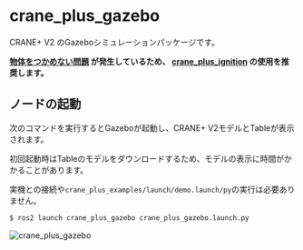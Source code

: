 # crane_plus_gazebo

CRANE+ V2 のGazeboシミュレーションパッケージです。

**[物体をつかめない問題](https://github.com/rt-net/crane_plus/issues/33)
が発生しているため、
[crane_plus_ignition](../crane_plus_ignition/README.md)
の使用を推奨します。**

## ノードの起動

次のコマンドを実行するとGazeboが起動し、CRANE+ V2モデルとTableが表示されます。

初回起動時はTableのモデルをダウンロードするため、モデルの表示に時間がかかることがあります。

実機との接続や`crane_plus_examples/launch/demo.launch/py`の実行は必要ありません。

```sh
$ ros2 launch crane_plus_gazebo crane_plus_gazebo.launch.py
```

![crane_plus_gazebo](https://rt-net.github.io/images/crane-plus/crane_plus_gazebo.png)

